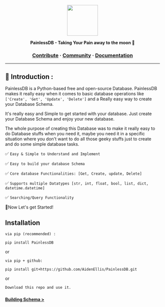 <a href="https://github.com/AidenEllis/Cligo"><p align="center"></a>
<img height=100 src="https://upstorage.pythonanywhere.com/api/storage/file/its_sakib/Public/Github/PainlessDB/pldb_1_320.png"/>


<p align="center">
  <strong>PainlessDB - Taking Your Pain away to the moon 🚀</strong>
</p>

<h3 align="center">
  <a href="https://github.com/AidenEllis/PainlessDB/blob/main/CONTRIBUTING.md">Contribute</a>
  <span> · </span>
  <a href="https://discord.gg/aw35Kb7uE7">Community</a>
  <span> · </span>
  <a href="https://github.com/AidenEllis/PainlessDB/tree/main/docs">Documentation</a>
</h3>

---

## 🎫 Introduction :
PainlessDB is a Python-based free and open-source Database. PainlessDB makes 
it really easy when it comes to basic database operations like 
`['Create', 'Get', 'Update', 'Delete']` and a Really easy way to create your 
Database Schema.

It's really easy and Simple to get started with your database. Just create your 
Database Schema and enjoy your new database.

The whole purpose of creating this Database was to make it really easy to do Database 
stuffs when you need it, maybe you need it in a specific situation where you don't 
want to do all those geeky stuffs just to create and do some simple database tasks.

✅ `Easy & Simple to Understand and Implement`

✅ `Easy to build your database Schema`

✅ `Core database Functionalities: [Get, Create, update, Delete]`

✅ `Supports multiple Datatypes [str, int, float, bool, list, dict, datetime.datetime]`

✅ `Searching/Query Functionality`

🥨Now Let's get Started!

## Installation

`via pip (recommended) :`
```commandline
pip install PainlessDB
```

or

`via pip + github:`
```commandline
pip install git+https://github.com/AidenEllis/PainlessDB.git
```

or

```
Download this repo and use it.
```

###

[<b> Building Schema > </b>](2.BuildingSchema.md)

